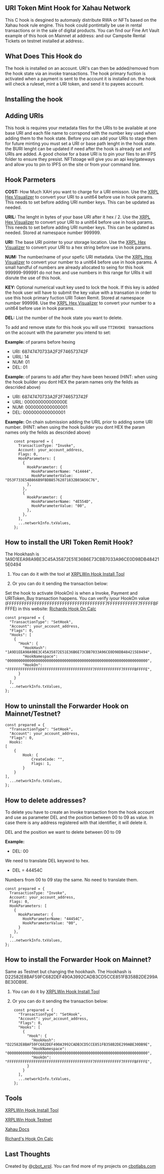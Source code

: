 

## URI Token Mint Hook for Xahau Network

This C hook is desgined to automasly distribute RWA or NFTs based on the Xahau hook rule engine. This hook could pontintally be use in rental transactions or in the sale of digital products. You can find our Fine Art Vault example of this hook on Mainnet at address: and our Campsite Rental Tickets on testnet installed at address:.

## What Does This Hook do

The hook is installed on an account. URI's can then be added/removed from the hook state via an invoke transactions. The hook primary fuction is activated when a payment is sent to the account it is installed on. the hook will check a ruleset, mint a URI token, and send it to payees account.

## Installing the hook



## Adding URIs

This hook is requires your metadata files for the URIs to be available at one base URI and each file name to corrspond with the number key used when adding them to the hook state. Before you can add your URIs to stage them for future minting you must set a URI or base path lenght in the hook state. the BURI lenght can be updated if need after the hook is already set and URIs are added. A good choise for a base URI is to pin your files to an IFPS folder to ensure they presist. NFTstoage will give you an api key/gateways and allow you to pin to IPFS on the site or from your command line.

## Hook Parmeters

**COST:** How Much XAH you want to charge for a URI emisson. Use the [XRPL Hex Visualizer](https://transia-rnd.github.io/xrpl-hex-visualizer/) to convert your URI to a unit64 before use in hook params. This needs to set before adding URI number keys. This can be updated as needed.

**URIL:** The lenght in bytes of your base URI after it hex / 2. Use the [XRPL Hex Visualizer](https://transia-rnd.github.io/xrpl-hex-visualizer/) to convert your URI to a unit64 before use in hook params. This needs to set before adding URI number keys. This can be updated as needed. Stored at namespace number 999999.

**URI:** The base URI pointer to your storage location. Use the [XRPL Hex Visualizer](https://transia-rnd.github.io/xrpl-hex-visualizer/) to convert your URI to a hex string before use in hook params.

**NUM:** The number/name of your spefic URI metadata. Use the [XRPL Hex Visualizer](https://transia-rnd.github.io/xrpl-hex-visualizer/) to convert your number to a unit64 before use in hook params. A small handful of numbers are already allocated to seing for this hook 999999-999991 do not hex and use numbers in this range for URIs it will disrute the use of this hook.

**KEY:** Optional numerical vault key used to lock the hook. If this key is added the hook user will have to submit the key value with a transation in order to use this hook primary fuction URI Token Remit. Stored at namespace number 999998. Use the [XRPL Hex Visualizer](https://transia-rnd.github.io/xrpl-hex-visualizer/) to convert your number to a unit64 before use in hook params.

**DEL:** List the number of the hook state you want to delete.


To add and remove state for this hook you will use ```TTINVOKE ``` transactions on the account with the parameter you intend to set:

**Example:** of params before hexing

- URI: 68747470733A2F2F746573742F
- URIL: 14
- NUM: 01
- DEL: 01

 **Example:** of params to add after they have been hexxed (HINT: when using the hook builder you dont HEX the param names only the feilds as descrided above)

- URI: 68747470733A2F2F746573742F
- URIL: 000000000000000E
- NUM: 0000000000000001
- DEL: 0000000000000001


 **Example:** On chain submission adding the URIL prior to adding some URI number. (HINT: when using the hook builder you dont HEX the param names only the feilds as descrided above)
```
    const prepared = {
      TransactionType: "Invoke",
      Account: your_account_address,
      Flags: 0,
      HookParameters: [
        {
          HookParameter: {
            HookParameterName: "414444",
            HookParameterValue: "D53F733E54B866B9FBDB85762071832B03A56C76",
          },
        },
        {
          HookParameter: {
            HookParameterName: "4E554D",
            HookParameterValue: "00",
          },
        },
      ],
      ...networkInfo.txValues,
    };
```

## How to install the URI Token Remit Hook?

The Hookhash is 1A9D1EEA98A9BE3C45A35872E51E36B6E73CBB7033A96CE0D98DB484215E0494

1. You can do it with the tool at [XRPLWin Hook Install Tool](https://xahau-testnet.xrplwin.com/tools/hook/from-hash)

2. Or you can do it sending the transaction below:

Set the hook to activate (HookOn) is when a Invoke, Payment and URIToken_Buy transaction happens. You can verify iyour HookOn value (FFFFFFFFFFFFFFFFFFFFFFFFFFFFFFFFFFFFFFF7FFFFFFFFFFFF7FFFFFBFFFFE) in this website: [Richards Hook On Calc](https://richardah.github.io/xrpl-hookon-calculator/)

    const prepared = {
      "TransactionType": "SetHook",
      "Account": your_account_address,
      "Flags": 0,
      "Hooks": [
        {
          "Hook": {
            "HookHash": "1A9D1EEA98A9BE3C45A35872E51E36B6E73CBB7033A96CE0D98DB484215E0494",
            "HookNamespace": "0000000000000000000000000000000000000000000000000000000000000000",
            "HookOn": "FFFFFFFFFFFFFFFFFFFFFFFFFFFFFFFFFFFFFFF7FFFFFFFFFFFF7FFFFFBFFFFE",
          }
        }
      ],
      ...networkInfo.txValues,
    };

## How to uninstall the Forwarder Hook on Mainnet/Testnet?

    const prepared = {
      "TransactionType": "SetHook",
      "Account": your_account_address,
      "Flags": 0,
      Hooks:
    [        
        {                        
            Hook: {
                CreateCode: "",
                Flags: 1,
            }
        }
    ],
      ...networkInfo.txValues,
    };





## How to delete addresses?

To delete you have to create an Invoke transaction from the hook account and use as parameter DEL and the position between 00 to 09 as value. In case there is any address registered with that identifier, it will delete it.

DEL and the position we want to delete between 00 to 09

**Example:**

- DEL: 00

We need to translate DEL keyword to hex. 

- DEL = 44454C

Numbers from 00 to 09 stay the same. No need to translate them.

    const prepared = {
      TransactionType: "Invoke",
      Account: your_account_address,
      Flags: 0,
      HookParameters: [
        {
          HookParameter: {
            HookParameterName: "44454C",
            HookParameterValue: "00",
          }
        },
      ],
      ...networkInfo.txValues,
    };


## How to install the Forwarder Hook on Mainnet?

Same as Testnet but changing the hookhash. The Hookhash is D22582E8BAF59FC682DEF490A3992CADB3CD5CCE851FB358B2DE299ABE30DB9E.

1. You can do it by [XRPLWin Hook Install Tool](https://xahau.xrplwin.com/tools/hook/from-hash)

2. Or you can do it sending the transaction below:

```
    const prepared = {
      "TransactionType": "SetHook",
      "Account": your_account_address,
      "Flags": 0,
      "Hooks": [
        {
          "Hook": {
            "HookHash": "D22582E8BAF59FC682DEF490A3992CADB3CD5CCE851FB358B2DE299ABE30DB9E",
            "HookNamespace": "0000000000000000000000000000000000000000000000000000000000000000",
            "HookOn": "FFFFFFFFFFFFFFFFFFFFFFFFFFFFFFFFFFFFFFF7FFFFFFFFFFFF7FFFFFBFFFFE",
          }
        }
      ],
      ...networkInfo.txValues,
    };
```

## Tools

 [XRPLWin Hook Install Tool](https://xahau-testnet.xrplwin.com/tools/hook/from-hash)

 [XRPLWin Hook Testnet](https://xahau-testnet.xrplwin.com/account/)

 [Xahau Docs](https://docs.xahau.network/technical/hooks-c-functions)

 [Richard's Hook On Calc](https://richardah.github.io/xrpl-hookon-calculator/)


## Last Thoughts

Created by @[cbot_xrpl](https://x.com/cbot_xrpl). You can find more of my projects on [cbotlabs.com](https://www.cbotlabs.com)
